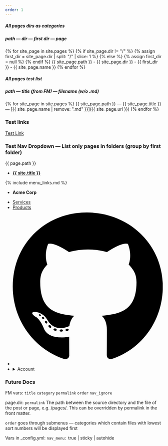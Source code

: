 ```yaml
---
order: 1
---
```


##### All pages dirs as categories
##### path — dir — first dir — page
{% for site_page in site.pages %}
    {% if site_page.dir != "/" %} {% assign first_dir = site_page.dir | split: "/" | slice: 1 %} {% else %} {% assign first_dir = null %} {% endif %}
{{ site_page.path }} - {{ site_page.dir }} - {{ first_dir }} - {{ site_page.name }}
{% endfor %}


##### All pages test list
##### path — title (from FM) — filename (w/o .md)
{% for site_page in site.pages %}
{{ site_page.path }} — {{ site_page.title }} — [{{ site_page.name | remove: ".md" }}]({{ site_page.url }})
{% endfor %}



### Test links
[Test Link](/about)




### Test Nav Dropdown — List only pages in folders (group by first folder)

{{ page.path }}


<nav>
  <ul>
    <li><strong><a href="{{ "/" | absolute_url }}">{{ site.title }}</a></strong></li>
  </ul>
  {% include menu_links.md %}
</nav>



<nav>
  <ul>
    <li><strong>Acme Corp</strong></li>
  </ul>
  <ul>
    <li><a href="#">Services</a></li>
    <li><a href="#">Products</a></li>
    <li><svg xmlns="http://www.w3.org/2000/svg" viewBox="0 0 496 512"><!--!Font Awesome Free 6.5.2 by @fontawesome - https://fontawesome.com License - https://fontawesome.com/license/free Copyright 2024 Fonticons, Inc.--><path d="M165.9 397.4c0 2-2.3 3.6-5.2 3.6-3.3 .3-5.6-1.3-5.6-3.6 0-2 2.3-3.6 5.2-3.6 3-.3 5.6 1.3 5.6 3.6zm-31.1-4.5c-.7 2 1.3 4.3 4.3 4.9 2.6 1 5.6 0 6.2-2s-1.3-4.3-4.3-5.2c-2.6-.7-5.5 .3-6.2 2.3zm44.2-1.7c-2.9 .7-4.9 2.6-4.6 4.9 .3 2 2.9 3.3 5.9 2.6 2.9-.7 4.9-2.6 4.6-4.6-.3-1.9-3-3.2-5.9-2.9zM244.8 8C106.1 8 0 113.3 0 252c0 110.9 69.8 205.8 169.5 239.2 12.8 2.3 17.3-5.6 17.3-12.1 0-6.2-.3-40.4-.3-61.4 0 0-70 15-84.7-29.8 0 0-11.4-29.1-27.8-36.6 0 0-22.9-15.7 1.6-15.4 0 0 24.9 2 38.6 25.8 21.9 38.6 58.6 27.5 72.9 20.9 2.3-16 8.8-27.1 16-33.7-55.9-6.2-112.3-14.3-112.3-110.5 0-27.5 7.6-41.3 23.6-58.9-2.6-6.5-11.1-33.3 2.6-67.9 20.9-6.5 69 27 69 27 20-5.6 41.5-8.5 62.8-8.5s42.8 2.9 62.8 8.5c0 0 48.1-33.6 69-27 13.7 34.7 5.2 61.4 2.6 67.9 16 17.7 25.8 31.5 25.8 58.9 0 96.5-58.9 104.2-114.8 110.5 9.2 7.9 17 22.9 17 46.4 0 33.7-.3 75.4-.3 83.6 0 6.5 4.6 14.4 17.3 12.1C428.2 457.8 496 362.9 496 252 496 113.3 383.5 8 244.8 8zM97.2 352.9c-1.3 1-1 3.3 .7 5.2 1.6 1.6 3.9 2.3 5.2 1 1.3-1 1-3.3-.7-5.2-1.6-1.6-3.9-2.3-5.2-1zm-10.8-8.1c-.7 1.3 .3 2.9 2.3 3.9 1.6 1 3.6 .7 4.3-.7 .7-1.3-.3-2.9-2.3-3.9-2-.6-3.6-.3-4.3 .7zm32.4 35.6c-1.6 1.3-1 4.3 1.3 6.2 2.3 2.3 5.2 2.6 6.5 1 1.3-1.3 .7-4.3-1.3-6.2-2.2-2.3-5.2-2.6-6.5-1zm-11.4-14.7c-1.6 1-1.6 3.6 0 5.9 1.6 2.3 4.3 3.3 5.6 2.3 1.6-1.3 1.6-3.9 0-6.2-1.4-2.3-4-3.3-5.6-2z"/></svg></li>
    <li>
      <details class="dropdown">
        <summary>
          Account
        </summary>
        <ul dir="rtl">
          <li><a href="#">Profile</a></li>
          <li><a href="#">Settings</a></li>
          <li><a href="#">Security</a></li>
          <li><a href="#">Logout</a></li>
        </ul>
      </details>
    </li>
  </ul>
</nav>

### Future Docs
FM vars:
`title`
`category`
`permalink`
`order`
`nav_ignore`

page.dir:
`permalink`
The path between the source directory and the file of the post or page, e.g. /pages/. This can be overridden by permalink in the front matter.

`order` goes through submenus — categories which contain files with lowest sort numbers will be displayed first


Vars in _config.yml:
`nav_menu:` true | sticky | autohide